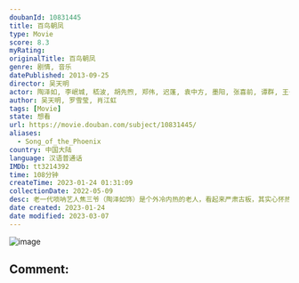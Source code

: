 ```yaml
---
doubanId: 10831445
title: 百鸟朝凤
type: Movie
score: 8.3
myRating: 
originalTitle: 百鸟朝凤
genre: 剧情, 音乐
datePublished: 2013-09-25
director: 吴天明
actor: 陶泽如, 李岷城, 嵇波, 胡先煦, 郑伟, 迟蓬, 袁中方, 墨阳, 张喜前, 谭群, 王长玲, 周天羽, 张双成, 许还山, 陈进
author: 吴天明, 罗雪莹, 肖江虹
tags: [Movie]
state: 想看
url: https://movie.douban.com/subject/10831445/
aliases:
  - Song_of_the_Phoenix
country: 中国大陆
language: 汉语普通话
IMDb: tt3214392
time: 108分钟
createTime: 2023-01-24 01:31:09
collectionDate: 2022-05-09
desc: 老一代唢呐艺人焦三爷（陶泽如饰）是个外冷内热的老人，看起来严肃古板，其实心怀热血。影片表现了在社会变革、民心浮躁的年代里，新老两代唢呐艺人为了信念的坚守所产生的真挚的师徒情、父子情、兄弟情。本片改...
date created: 2023-01-24
date modified: 2023-03-07
---
```


![image](p2332714135.jpg)

Comment:
---
